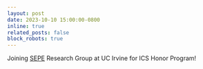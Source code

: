 ```yaml
---
layout: post
date: 2023-10-10 15:00:00-0800
inline: true
related_posts: false
block_robots: true
---
```


Joining [SEPE](https://www.informatics.uci.edu/explore/faculty-profiles/mohammad-moshirpour/) Research Group at UC Irvine for ICS Honor Program!
